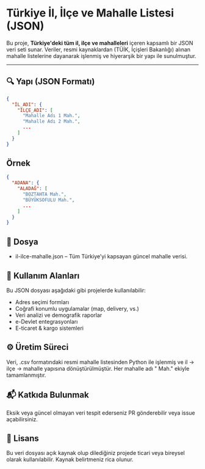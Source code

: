 # Türkiye İl, İlçe ve Mahalle Listesi (JSON)

Bu proje, **Türkiye'deki tüm il, ilçe ve mahalleleri** içeren kapsamlı bir JSON veri seti sunar. Veriler, resmi kaynaklardan (TÜİK, İçişleri Bakanlığı) alınan mahalle listelerine dayanarak işlenmiş ve hiyerarşik bir yapı ile sunulmuştur.

---

## 🔍 Yapı (JSON Formatı)

```json
{
  "İL_ADI": {
    "İLÇE_ADI": [
      "Mahalle Adı 1 Mah.",
      "Mahalle Adı 2 Mah.",
      ...
    ]
  }
}
```

## Örnek

```json
{
  "ADANA": {
    "ALADAĞ": [
      "BOZTAHTA Mah.",
      "BÜYÜKSOFULU Mah.",
      ...
    ]
  }
}
```

## 📁 Dosya

- il-ilce-mahalle.json – Tüm Türkiye’yi kapsayan güncel mahalle verisi.

## 📌 Kullanım Alanları

Bu JSON dosyası aşağıdaki gibi projelerde kullanılabilir:

-	Adres seçimi formları
-	Coğrafi konumlu uygulamalar (map, delivery, vs.)
-	Veri analizi ve demografik raporlar
-	e-Devlet entegrasyonları
-	E-ticaret & kargo sistemleri

## ⚙️ Üretim Süreci

Veri, .csv formatındaki resmi mahalle listesinden Python ile işlenmiş ve il → ilçe → mahalle yapısına dönüştürülmüştür. Her mahalle adı " Mah." ekiyle tamamlanmıştır.

## 📬 Katkıda Bulunmak

Eksik veya güncel olmayan veri tespit ederseniz PR gönderebilir veya issue açabilirsiniz.

## 📜 Lisans

Bu veri dosyası açık kaynak olup dilediğiniz projede ticari veya bireysel olarak kullanılabilir. Kaynak belirtmeniz rica olunur.
